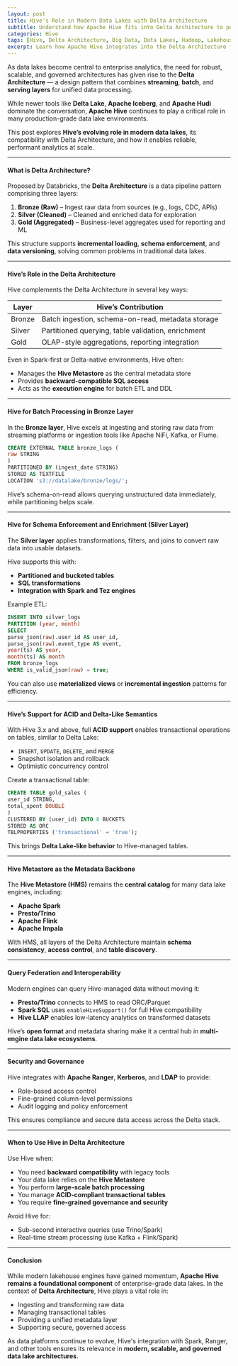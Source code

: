 ```yaml
---
layout: post
title: Hive's Role in Modern Data Lakes with Delta Architecture
subtitle: Understand how Apache Hive fits into Delta Architecture to power scalable and governed data lakes
categories: Hive
tags: [Hive, Delta Architecture, Big Data, Data Lakes, Hadoop, Lakehouse, Data Engineering]
excerpt: Learn how Apache Hive integrates into the Delta Architecture for modern data lakes. Explore its role in batch processing, metadata management, ACID support, and its interoperability with Spark and other lakehouse engines.
---
```

As data lakes become central to enterprise analytics, the need for robust, scalable, and governed architectures has given rise to the **Delta Architecture** — a design pattern that combines **streaming**, **batch**, and **serving layers** for unified data processing.

While newer tools like **Delta Lake**, **Apache Iceberg**, and **Apache Hudi** dominate the conversation, **Apache Hive** continues to play a critical role in many production-grade data lake environments.

This post explores **Hive’s evolving role in modern data lakes**, its compatibility with Delta Architecture, and how it enables reliable, performant analytics at scale.

---

#### What is Delta Architecture?

Proposed by Databricks, the **Delta Architecture** is a data pipeline pattern comprising three layers:

1. **Bronze (Raw)** – Ingest raw data from sources (e.g., logs, CDC, APIs)
2. **Silver (Cleaned)** – Cleaned and enriched data for exploration
3. **Gold (Aggregated)** – Business-level aggregates used for reporting and ML

This structure supports **incremental loading**, **schema enforcement**, and **data versioning**, solving common problems in traditional data lakes.

---

#### Hive’s Role in the Delta Architecture

Hive complements the Delta Architecture in several key ways:

| Layer   | Hive’s Contribution                                  |
|---------|------------------------------------------------------|
| Bronze  | Batch ingestion, schema-on-read, metadata storage    |
| Silver  | Partitioned querying, table validation, enrichment   |
| Gold    | OLAP-style aggregations, reporting integration       |

Even in Spark-first or Delta-native environments, Hive often:
- Manages the **Hive Metastore** as the central metadata store
- Provides **backward-compatible SQL access**
- Acts as the **execution engine** for batch ETL and DDL

---

#### Hive for Batch Processing in Bronze Layer

In the **Bronze layer**, Hive excels at ingesting and storing raw data from streaming platforms or ingestion tools like Apache NiFi, Kafka, or Flume.

```sql
CREATE EXTERNAL TABLE bronze_logs (
raw STRING
)
PARTITIONED BY (ingest_date STRING)
STORED AS TEXTFILE
LOCATION 's3://datalake/bronze/logs/';
```

Hive’s schema-on-read allows querying unstructured data immediately, while partitioning helps scale.

---

#### Hive for Schema Enforcement and Enrichment (Silver Layer)

The **Silver layer** applies transformations, filters, and joins to convert raw data into usable datasets.

Hive supports this with:
- **Partitioned and bucketed tables**
- **SQL transformations**
- **Integration with Spark and Tez engines**

Example ETL:

```sql
INSERT INTO silver_logs
PARTITION (year, month)
SELECT
parse_json(raw).user_id AS user_id,
parse_json(raw).event_type AS event,
year(ts) AS year,
month(ts) AS month
FROM bronze_logs
WHERE is_valid_json(raw) = true;
```

You can also use **materialized views** or **incremental ingestion** patterns for efficiency.

---

#### Hive’s Support for ACID and Delta-Like Semantics

With Hive 3.x and above, full **ACID support** enables transactional operations on tables, similar to Delta Lake:

- `INSERT`, `UPDATE`, `DELETE`, and `MERGE`
- Snapshot isolation and rollback
- Optimistic concurrency control

Create a transactional table:

```sql
CREATE TABLE gold_sales (
user_id STRING,
total_spent DOUBLE
)
CLUSTERED BY (user_id) INTO 8 BUCKETS
STORED AS ORC
TBLPROPERTIES ('transactional' = 'true');
```

This brings **Delta Lake-like behavior** to Hive-managed tables.

---

#### Hive Metastore as the Metadata Backbone

The **Hive Metastore (HMS)** remains the **central catalog** for many data lake engines, including:
- **Apache Spark**
- **Presto/Trino**
- **Apache Flink**
- **Apache Impala**

With HMS, all layers of the Delta Architecture maintain **schema consistency**, **access control**, and **table discovery**.

---

#### Query Federation and Interoperability

Modern engines can query Hive-managed data without moving it:
- **Presto/Trino** connects to HMS to read ORC/Parquet
- **Spark SQL** uses `enableHiveSupport()` for full Hive compatibility
- **Hive LLAP** enables low-latency analytics on transformed datasets

Hive’s **open format** and metadata sharing make it a central hub in **multi-engine data lake ecosystems**.

---

#### Security and Governance

Hive integrates with **Apache Ranger**, **Kerberos**, and **LDAP** to provide:
- Role-based access control
- Fine-grained column-level permissions
- Audit logging and policy enforcement

This ensures compliance and secure data access across the Delta stack.

---

#### When to Use Hive in Delta Architecture

Use Hive when:
- You need **backward compatibility** with legacy tools
- Your data lake relies on the **Hive Metastore**
- You perform **large-scale batch processing**
- You manage **ACID-compliant transactional tables**
- You require **fine-grained governance and security**

Avoid Hive for:
- Sub-second interactive queries (use Trino/Spark)
- Real-time stream processing (use Kafka + Flink/Spark)

---

#### Conclusion

While modern lakehouse engines have gained momentum, **Apache Hive remains a foundational component** of enterprise-grade data lakes. In the context of **Delta Architecture**, Hive plays a vital role in:
- Ingesting and transforming raw data
- Managing transactional tables
- Providing a unified metadata layer
- Supporting secure, governed access

As data platforms continue to evolve, Hive's integration with Spark, Ranger, and other tools ensures its relevance in **modern, scalable, and governed data lake architectures**.
